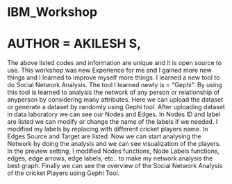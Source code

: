 # IBM_Workshop
# AUTHOR = AKILESH S,
The above listed codes and information are unique and it is open source to use.
This workshop was new Experience for me and I gained more new things and I learned to improve myself more things.
I learned a new tool to do Social Network Analysis.
The tool I learned newly is = "Gephi".
By using this tool is learned to analysis the network of any person or relationship of anyperson by considering many attributes.
Here we can upload the dataset or generate a dataset by randomly using Gephi tool.
After uploading dataset in data laboratory we can see our Nodes and Edges.
In Nodes ID and label are listed we can modify or change the name of the labels if we needed.
I modified my labels by replacing with different cricket players name.
In Edges Source and Target are listed.
Now we can start analysing the Network by doing the analysis and we can see visualization of the players.
In the preview setting, I modified Nodes functions, Node Labels functions, edges, edge arrows, edge labels, etc.. to make my network analysis the best graph.
Finally we can see the overview of the Social Network Analysis of the cricket Players using Gephi Tool.
